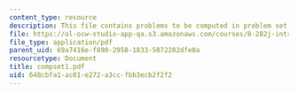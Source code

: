 ```yaml
---
content_type: resource
description: This file contains problems to be computed in problem set 1.
file: https://ol-ocw-studio-app-qa.s3.amazonaws.com/courses/8-282j-introduction-to-astronomy-spring-2006/648cbfa1ac01e272a3ccfbb3ecb2f2f2_compset1.pdf
file_type: application/pdf
parent_uid: 69a7416e-f890-2958-1833-5072202dfe0a
resourcetype: Document
title: compset1.pdf
uid: 648cbfa1-ac01-e272-a3cc-fbb3ecb2f2f2
---
```

